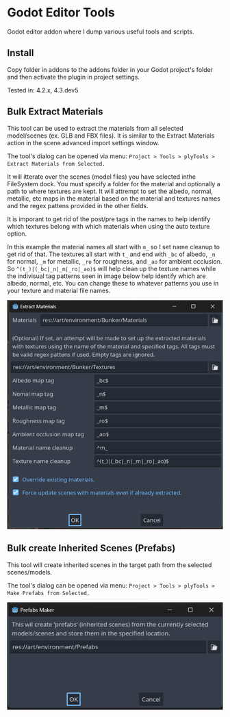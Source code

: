 # Godot Editor Tools

Godot editor addon where I dump various useful tools and scripts.

## Install

Copy folder in addons to the addons folder in your Godot project's folder and then activate the plugin in project settings.

Tested in: 4.2.x, 4.3.dev5

## Bulk Extract Materials

This tool can be used to extract the materials from all selected model/scenes (ex. GLB and FBX files). It is similar to the Extract Materials action in the scene advanced import settings window.

The tool's dialog can be opened via menu: `Project > Tools > plyTools > Extract Materials from Selected.`

It will itterate over the scenes (model files) you have selected inthe FileSystem dock.
You must specify a folder for the material and optionally a path to where textures are kept. It will attrempt to set the albedo, normal, metallic, etc maps in the material based on the material and textures names and the regex pattens provided in the other fields.

It is imporant to get rid of the post/pre tags in the names to help identify which textures belong with which materials when using the auto texture option.

In this example the material names all start with `m_` so I set name cleanup to get rid of that. The textures all start with `t_` and end with `_bc` of albedo, `_n` for normal, `_m` for metallic, `_ro` for roughness, and `_ao` for ambient occlusion. So `^(t_)|(_bc|_n|_m|_ro|_ao)$` will help clean up the texture names while the indivisual tag patterns seen in image below help identify which are albedo, normal, etc. You can change these to whatever patterns you use in your texture and material file names.

![sample](/img/extract_mats.png)


## Bulk create Inherited Scenes (Prefabs)

This tool will create inherited scenes in the target path from the selected scenes/models.

The tool's dialog can be opened via menu: `Project > Tools > plyTools > Make Prefabs from Selected.`

![sample](/img/prefabs.png)
